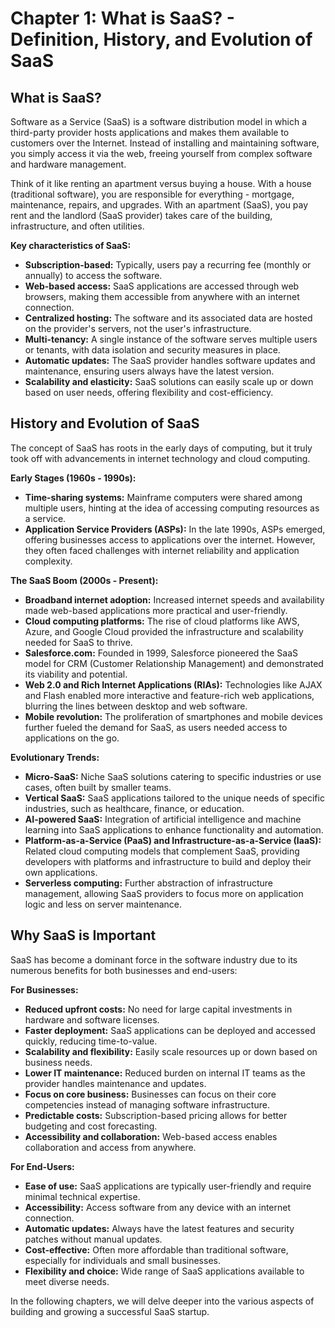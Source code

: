 # Chapter 1: What is SaaS? - Definition, History, and Evolution of SaaS

## What is SaaS?

Software as a Service (SaaS) is a software distribution model in which a third-party provider hosts applications and makes them available to customers over the Internet. Instead of installing and maintaining software, you simply access it via the web, freeing yourself from complex software and hardware management.

Think of it like renting an apartment versus buying a house. With a house (traditional software), you are responsible for everything - mortgage, maintenance, repairs, and upgrades. With an apartment (SaaS), you pay rent and the landlord (SaaS provider) takes care of the building, infrastructure, and often utilities.

**Key characteristics of SaaS:**

*   **Subscription-based:** Typically, users pay a recurring fee (monthly or annually) to access the software.
*   **Web-based access:** SaaS applications are accessed through web browsers, making them accessible from anywhere with an internet connection.
*   **Centralized hosting:** The software and its associated data are hosted on the provider's servers, not the user's infrastructure.
*   **Multi-tenancy:** A single instance of the software serves multiple users or tenants, with data isolation and security measures in place.
*   **Automatic updates:** The SaaS provider handles software updates and maintenance, ensuring users always have the latest version.
*   **Scalability and elasticity:** SaaS solutions can easily scale up or down based on user needs, offering flexibility and cost-efficiency.

## History and Evolution of SaaS

The concept of SaaS has roots in the early days of computing, but it truly took off with advancements in internet technology and cloud computing.

**Early Stages (1960s - 1990s):**

*   **Time-sharing systems:** Mainframe computers were shared among multiple users, hinting at the idea of accessing computing resources as a service.
*   **Application Service Providers (ASPs):** In the late 1990s, ASPs emerged, offering businesses access to applications over the internet. However, they often faced challenges with internet reliability and application complexity.

**The SaaS Boom (2000s - Present):**

*   **Broadband internet adoption:** Increased internet speeds and availability made web-based applications more practical and user-friendly.
*   **Cloud computing platforms:** The rise of cloud platforms like AWS, Azure, and Google Cloud provided the infrastructure and scalability needed for SaaS to thrive.
*   **Salesforce.com:** Founded in 1999, Salesforce pioneered the SaaS model for CRM (Customer Relationship Management) and demonstrated its viability and potential.
*   **Web 2.0 and Rich Internet Applications (RIAs):** Technologies like AJAX and Flash enabled more interactive and feature-rich web applications, blurring the lines between desktop and web software.
*   **Mobile revolution:** The proliferation of smartphones and mobile devices further fueled the demand for SaaS, as users needed access to applications on the go.

**Evolutionary Trends:**

*   **Micro-SaaS:** Niche SaaS solutions catering to specific industries or use cases, often built by smaller teams.
*   **Vertical SaaS:** SaaS applications tailored to the unique needs of specific industries, such as healthcare, finance, or education.
*   **AI-powered SaaS:** Integration of artificial intelligence and machine learning into SaaS applications to enhance functionality and automation.
*   **Platform-as-a-Service (PaaS) and Infrastructure-as-a-Service (IaaS):** Related cloud computing models that complement SaaS, providing developers with platforms and infrastructure to build and deploy their own applications.
*   **Serverless computing:** Further abstraction of infrastructure management, allowing SaaS providers to focus more on application logic and less on server maintenance.

## Why SaaS is Important

SaaS has become a dominant force in the software industry due to its numerous benefits for both businesses and end-users:

**For Businesses:**

*   **Reduced upfront costs:** No need for large capital investments in hardware and software licenses.
*   **Faster deployment:** SaaS applications can be deployed and accessed quickly, reducing time-to-value.
*   **Scalability and flexibility:** Easily scale resources up or down based on business needs.
*   **Lower IT maintenance:** Reduced burden on internal IT teams as the provider handles maintenance and updates.
*   **Focus on core business:** Businesses can focus on their core competencies instead of managing software infrastructure.
*   **Predictable costs:** Subscription-based pricing allows for better budgeting and cost forecasting.
*   **Accessibility and collaboration:** Web-based access enables collaboration and access from anywhere.

**For End-Users:**

*   **Ease of use:** SaaS applications are typically user-friendly and require minimal technical expertise.
*   **Accessibility:** Access software from any device with an internet connection.
*   **Automatic updates:** Always have the latest features and security patches without manual updates.
*   **Cost-effective:** Often more affordable than traditional software, especially for individuals and small businesses.
*   **Flexibility and choice:** Wide range of SaaS applications available to meet diverse needs.

In the following chapters, we will delve deeper into the various aspects of building and growing a successful SaaS startup.
